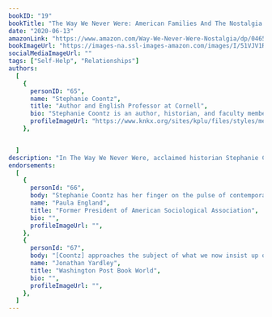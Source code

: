 ```yaml
---
bookID: "19"
bookTitle: "The Way We Never Were: American Families And The Nostalgia Trap"
date: "2020-06-13"
amazonLink: "https://www.amazon.com/Way-We-Never-Were-Nostalgia/dp/0465098835/ref=dp_ob_title_bk"
bookImageUrl: "https://images-na.ssl-images-amazon.com/images/I/51VJV1R3JKL._SX331_BO1,204,203,200_.jpg"
socialMediaImageUrl: ""
tags: ["Self-Help", "Relationships"]
authors:
  [
    {
      personID: "65",
      name: "Stephanie Coontz",
      title: "Author and English Professor at Cornell",
      bio: "Stephanie Coontz is an author, historian, and faculty member at Evergreen State College. She teaches history and family studies and is Director of Research and Public Education for the Council on Contemporary Families, which she chaired from 2001-2004.",
      profileImageUrl: "https://www.knkx.org/sites/kplu/files/styles/medium/public/201701/coontz_head_shot.jpeg",
	},


  ]
description: "In The Way We Never Were, acclaimed historian Stephanie Coontz examines two centuries of the American family, sweeping away misconceptions about the past that cloud current debates about domestic life. The 1950s do not present a workable model of how to conduct our personal lives today, Coontz argues, and neither does any other era from our cultural past. This revised edition includes a new introduction and epilogue, exploring how the clash between growing gender equality and rising economic inequality is reshaping family life, marriage, and male-female relationships in our modern era."
endorsements:
  [
    {
      personId: "66",
      body: "Stephanie Coontz has her finger on the pulse of contemporary families like no one else in America.",
      name: "Paula England",
	  title: "Former President of American Sociological Association",
	  bio: "",
      profileImageUrl: "",
	},
	{
      personId: "67",
      body: "[Coontz] approaches the subject of what we now insist up on calling 'family values' with what is, in the current atmosphere, a refreshing lack of partisan cant.",
      name: "Jonathan Yardley",
	  title: "Washington Post Book World",
	  bio: "",
      profileImageUrl: "",
	},
  ]
---
```

